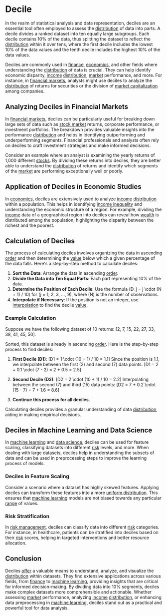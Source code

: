 # Decile

In the realm of statistical analysis and data representation, deciles are an essential tool often employed to assess the [distribution](../d/distribution.md) of data into parts. A decile divides a ranked dataset into ten equally large subgroups. Each decile contains 10% of the data, thus splitting the dataset to reflect the [distribution](../d/distribution.md) within it over tens, where the first decile includes the lowest 10% of the data values and the tenth decile includes the highest 10% of the data values.

Deciles are commonly used in [finance](../f/finance.md), [economics](../e/economics.md), and other fields where understanding the [distribution](../d/distribution.md) of data is crucial. They can help identify economic disparity, [income](../i/income.md) [distribution](../d/distribution.md), [market](../m/market.md) performance, and more. For instance, in [financial markets](../f/financial_market.md), analysts might use deciles to analyze the [distribution](../d/distribution.md) of returns for securities or the division of [market capitalization](../m/market_capitalization.md) among companies.

## Analyzing Deciles in Financial Markets

In [financial markets](../f/financial_market.md), deciles can be particularly useful for breaking down large sets of data such as [stock market](../s/stock_market.md) returns, corporate performance, or investment portfolios. The breakdown provides valuable insights into the performance [distribution](../d/distribution.md) and helps in identifying outperforming and underperforming segments. Financial professionals and analysts often rely on deciles to craft investment strategies and make informed decisions.

Consider an example where an analyst is examining the yearly returns of 1,000 different [stocks](../s/stock.md). By dividing these returns into deciles, they are better able to understand the [distribution](../d/distribution.md) of returns and identify which segments of the [market](../m/market.md) are performing exceptionally well or poorly.

## Application of Deciles in Economic Studies

In [economics](../e/economics.md), deciles are extensively used to analyze [income](../i/income.md) [distribution](../d/distribution.md) within a population. This helps in identifying [income inequality](../i/income_inequality.md) and understanding the economic structure of a region. For example, dividing the [income](../i/income.md) data of a geographical region into deciles can reveal how [wealth](../w/wealth.md) is distributed among the population, highlighting the disparity between the richest and the poorest.

## Calculation of Deciles

The process of calculating deciles involves organizing the data in ascending [order](../o/order.md) and then determining the [value](../v/value.md) below which a given percentage of the data falls. Here's a step-by-step method to calculate deciles:

1. **Sort the Data**: Arrange the data in ascending [order](../o/order.md).
2. **Divide the Data into Ten Equal Parts**: Each part representing 10% of the data.
3. **Determine the Position of Each Decile**: Use the formula \(D_j = j \cdot (N + 1) / 10\) for \(j = 1, 2, 3, ..., 9\), where \(N\) is the number of observations. 
4. **Interpolate if Necessary**: If the position is not an integer, use [interpolation](../i/interpolation.md) to find the decile [value](../v/value.md).

### Example Calculation

Suppose we have the following dataset of 10 returns: [2, 7, 15, 22, 27, 33, 38, 41, 45, 50]. 

Sorted, this dataset is already in ascending [order](../o/order.md). Here is the step-by-step process to find deciles:

1. **First Decile (D1)**:
   \[D1 = 1 \cdot (10 + 1) / 10 = 1.1\]
   Since the position is 1.1, we interpolate between the first (2) and second (7) data points.
   \[D1 = 2 + 0.1 \cdot (7 - 2) = 2 + 0.5 = 2.5\]

2. **Second Decile (D2)**:
   \[D2 = 2 \cdot (10 + 1) / 10 = 2.2\]
   Interpolating between the second (7) and third (15) data points:
   \[D2 = 7 + 0.2 \cdot (15 - 7) = 7 + 1.6 = 8.6\]

3. **Continue this process for all deciles**.

Calculating deciles provides a granular understanding of data [distribution](../d/distribution.md), aiding in making empirical decisions.

## Deciles in Machine Learning and Data Science

In [machine learning](../m/machine_learning.md) and [data science](../d/data_science_in_trading.md), deciles can be used for feature scaling, classifying datasets into different [risk](../r/risk.md) levels, and more. When dealing with large datasets, deciles help in understanding the subsets of data and can be used in preprocessing steps to improve the learning process of models.

### Deciles in Feature Scaling

Consider a scenario where a dataset has highly skewed features. Applying deciles can transform these features into a more [uniform distribution](../u/uniform_distribution.md). This ensures that [machine learning](../m/machine_learning.md) models are not biased towards any particular [range](../r/range.md) of values.

### Risk Stratification

In [risk management](../r/risk_management.md), deciles can classify data into different [risk](../r/risk.md) categories. For instance, in healthcare, patients can be stratified into deciles based on their [risk](../r/risk.md) scores, helping in targeted interventions and better resource allocation.

## Conclusion

Deciles [offer](../o/offer.md) a valuable means to understand, analyze, and visualize the [distribution](../d/distribution.md) within datasets. They find extensive applications across various fields, from [finance](../f/finance.md) to [machine learning](../m/machine_learning.md), providing insights that are critical for informed decision-making. By dividing data into 10% segments, deciles make complex datasets more comprehensible and actionable. Whether assessing [market](../m/market.md) performance, analyzing [income](../i/income.md) [distribution](../d/distribution.md), or enhancing data preprocessing in [machine learning](../m/machine_learning.md), deciles stand out as a practical and powerful tool for data analysis.